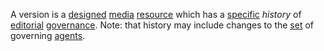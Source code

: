 A version is a [designed](https://github.com/gcassel/Modular-Organization-Terminology/blob/master/terms/design.md) [media](https://github.com/gcassel/Modular-Organization-Terminology/blob/master/terms/media.md) [resource](https://github.com/gcassel/Modular-Organization-Terminology/blob/master/terms/resource.md) which has a [specific](https://github.com/gcassel/Modular-Organization-Terminology/blob/master/terms/specific.md) *history* of [editorial](https://github.com/gcassel/Modular-Organization-Terminology/blob/master/terms/edit.md) [governance](https://github.com/gcassel/Modular-Organization-Terminology/blob/master/terms/governance.md).  Note: that history may include changes to the [set](https://github.com/gcassel/Modular-Organization-Terminology/blob/master/terms/set.md) of governing [agents](https://github.com/gcassel/Modular-Organization-Terminology/blob/master/terms/agent.md).
